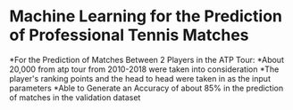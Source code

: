 # Machine Learning for the Prediction of Professional Tennis Matches
*For the Prediction of Matches Between 2 Players in the ATP Tour:
*About 20,000 from atp tour from 2010-2018 were taken into consideration
*The player's ranking points and the head to head were taken in as the input parameters
*Able to Generate an Accuracy of about 85% in the prediction of matches in the validation dataset
